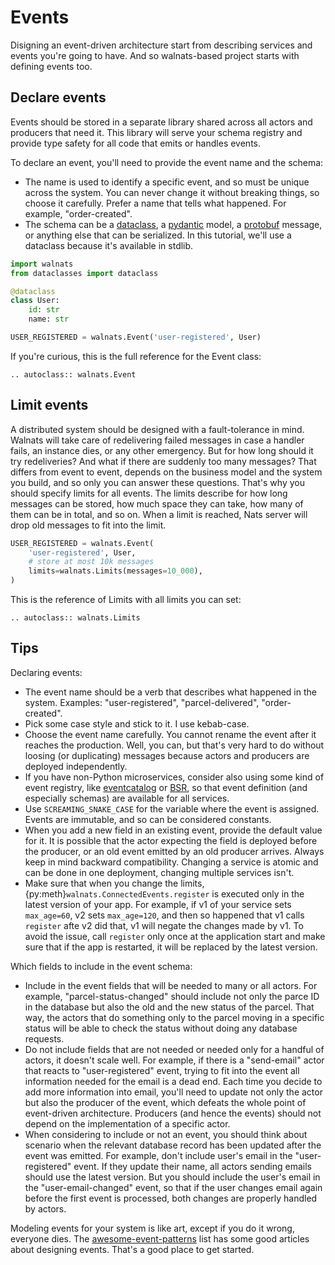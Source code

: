 # Events

Disigning an event-driven architecture start from describing services and events you're going to have. And so walnats-based project starts with defining events too.

## Declare events

Events should be stored in a separate library shared across all actors and producers that need it. This library will serve your schema registry and provide type safety for all code that emits or handles events.

To declare an event, you'll need to provide the event name and the schema:

+ The name is used to identify a specific event, and so must be unique across the system. You can never change it without breaking things, so choose it carefully. Prefer a name that tells what happened. For example, "order-created".
+ The schema can be a [dataclass](https://docs.python.org/3/library/dataclasses.html), a [pydantic](https://pydantic-docs.helpmanual.io/) model, a [protobuf](https://developers.google.com/protocol-buffers/docs/pythontutorial) message, or anything else that can be serialized. In this tutorial, we'll use a dataclass because it's available in stdlib.

```python
import walnats
from dataclasses import dataclass

@dataclass
class User:
    id: str
    name: str

USER_REGISTERED = walnats.Event('user-registered', User)
```

If you're curious, this is the full reference for the Event class:

```{eval-rst}
.. autoclass:: walnats.Event
```

## Limit events

A distributed system should be designed with a fault-tolerance in mind. Walnats will take care of redelivering failed messages in case a handler fails, an instance dies, or any other emergency. But for how long should it try redeliveries? And what if there are suddenly too many messages? That differs from event to event, depends on the business model and the system you build, and so only you can answer these questions. That's why you should specify limits for all events. The limits describe for how long messages can be stored, how much space they can take, how many of them can be in total, and so on. When a limit is reached, Nats server will drop old messages to fit into the limit.

```python
USER_REGISTERED = walnats.Event(
    'user-registered', User,
    # store at most 10k messages
    limits=walnats.Limits(messages=10_000),
)
```

This is the reference of Limits with all limits you can set:

```{eval-rst}
.. autoclass:: walnats.Limits
```

## Tips

Declaring events:

+ The event name should be a verb that describes what happened in the system. Examples: "user-registered", "parcel-delivered", "order-created".
+ Pick some case style and stick to it. I use kebab-case.
+ Choose the event name carefully. You cannot rename the event after it reaches the production. Well, you can, but that's very hard to do without loosing (or duplicating) messages because actors and producers are deployed independently.
+ If you have non-Python microservices, consider also using some kind of event registry, like [eventcatalog](https://github.com/boyney123/eventcatalog) or [BSR](https://docs.buf.build/bsr/introduction), so that event definition (and especially schemas) are available for all services.
+ Use `SCREAMING_SNAKE_CASE` for the variable where the event is assigned. Events are immutable, and so can be considered constants.
+ When you add a new field in an existing event, provide the default value for it. It is possible that the actor expecting the field is deployed before the producer, or an old event emitted by an old producer arrives. Always keep in mind backward compatibility. Changing a service is atomic and can be done in one deployment, changing multiple services isn't.
+ Make sure that when you change the limits, {py:meth}`walnats.ConnectedEvents.register` is executed only in the latest version of your app. For example, if v1 of your service sets `max_age=60`, v2 sets `max_age=120`, and then so happened that v1 calls `register` afte v2 did that, v1 will negate the changes made by v1. To avoid the issue, call `register` only once at the application start and make sure that if the app is restarted, it will be replaced by the latest version.

Which fields to include in the event schema:

+ Include in the event fields that will be needed to many or all actors. For example, "parcel-status-changed" should include not only the parce ID in the database but also the old and the new status of the parcel. That way, the actors that do something only to the parcel moving in a specific status will be able to check the status without doing any database requests.
+ Do not include fields that are not needed or needed only for a handful of actors, it doesn't scale well. For example, if there is a "send-email" actor that reacts to "user-registered" event, trying to fit into the event all information needed for the email is a dead end. Each time you decide to add more information into email, you'll need to update not only the actor but also the producer of the event, which defeats the whole point of event-driven architecture. Producers (and hence the events) should not depend on the implementation of a specific actor.
+ When considering to include or not an event, you should think about scenario when the relevant database record has been updated after the event was emitted. For example, don't include user's email in the "user-registered" event. If they update their name, all actors sending emails should use the latest version. But you should include the user's email in the "user-email-changed" event, so that if the user changes email again before the first event is processed, both changes are properly handled by actors.

Modeling events for your system is like art, except if you do it wrong, everyone dies. The [awesome-event-patterns](https://github.com/boyney123/awesome-event-patterns) list has some good articles about designing events. That's a good place to get started.

